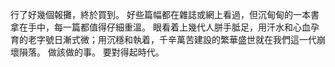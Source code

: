 行了好幾個報攤，終於買到。
好些篇幅都在雜誌或網上看過，但沉甸甸的一本書拿在手中，每一篇都值得仔細重溫。
眼看着上幾代人胼手胝足，用汗水和心血孕育的老字號日漸式微；用沉穩和執着，千辛萬苦建設的繁華盛世就在我們這一代崩壞隕落。
做該做的事。
要對得起時代。
